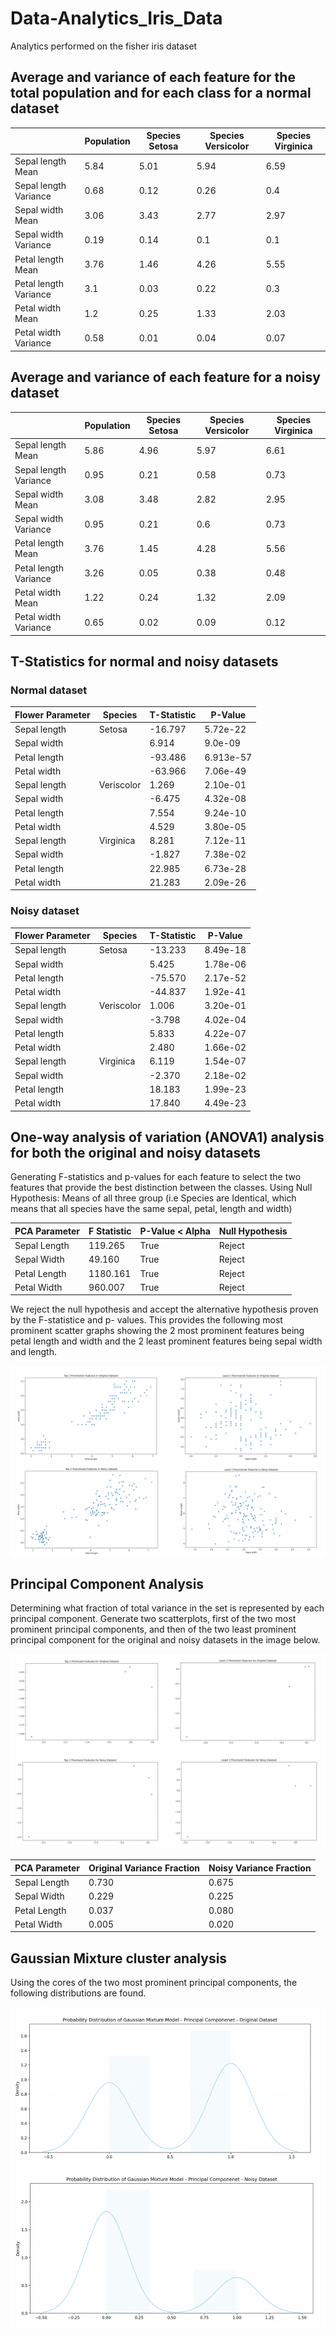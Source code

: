 # Data-Analytics_Iris_Data
Analytics performed on the fisher iris dataset


## Average and variance of each feature for the total population and for each class for a normal dataset

|  | Population |  Species Setosa |  Species Versicolor  |  Species Virginica  |
|-----|-----|---|---|---|
|  Sepal length Mean   | 5.84  |   5.01  |  5.94 |  6.59 |
|  Sepal length Variance   |  0.68 |  0.12   |  0.26 | 0.4  |
|  Sepal width Mean  |  3.06   |  3.43 | 2.77  | 2.97  |
|  Sepal width Variance  |  0.19   |  0.14 |  0.1 |  0.1 |
|  Petal length Mean  |   3.76  | 1.46  |  4.26 |  5.55 |
|  Petal length Variance  |  3.1   | 0.03  | 0.22  |  0.3 |
|  Petal width Mean  |   1.2  | 0.25  |  1.33 |  2.03 |
|  Petal width Variance  |  0.58   | 0.01  | 0.04  |  0.07 |

## Average and variance of each feature for a noisy dataset

|  | Population |  Species Setosa |  Species Versicolor  |  Species Virginica  |
|-----|-----|---|---|---|
|  Sepal length Mean   | 5.86  |   4.96|  5.97 |  6.61 |
|  Sepal length Variance   |  0.95 |  0.21   |  0.58 | 0.73  |
|  Sepal width Mean  |  3.08   |  3.48 | 2.82  | 2.95  |
|  Sepal width Variance  |  0.95   |  0.21 |  0.6 |  0.73 |
|  Petal length Mean  |   3.76  | 1.45  |  4.28 |  5.56 |
|  Petal length Variance  |  3.26   | 0.05  | 0.38  |  0.48 |
|  Petal width Mean  |   1.22  | 0.24  |  1.32 |  2.09 |
|  Petal width Variance  |  0.65   | 0.02  | 0.09  |  0.12 |

## T-Statistics for normal and noisy datasets
### Normal dataset

| Flower Parameter |  Species |  T-Statistic  |  P-Value  |
|-----|-----|---|---|
|  Sepal length    |  Setosa |  -16.797 |  5.72e-22 | 
|  Sepal width  |   | 6.914  | 9.0e-09  |
|  Petal length  |   |  -93.486 |  6.913e-57 | 
|  Petal width  |   | -63.966  |  7.06e-49 |
|  Sepal length    |  Veriscolor |  1.269 | 2.10e-01  | 
|  Sepal width  |   | -6.475  |  4.32e-08 |
|  Petal length  |   |  7.554 | 9.24e-10  | 
|  Petal width  |   | 4.529  | 3.80e-05  | 
|  Sepal length    |  Virginica |  8.281 | 7.12e-11  |
|  Sepal width  |   | -1.827  | 7.38e-02  |
|  Petal length  |   | 22.985  | 6.73e-28  |
|  Petal width  |   | 21.283  |  2.09e-26 |


### Noisy dataset

| Flower Parameter |  Species |  T-Statistic  |  P-Value  |
|-----|-----|---|---|
|  Sepal length    |  Setosa |  -13.233 |  8.49e-18 | 
|  Sepal width  |   | 5.425  | 1.78e-06  |
|  Petal length  |   |  -75.570 |  2.17e-52 | 
|  Petal width  |   | -44.837  |  1.92e-41 |
|  Sepal length    |  Veriscolor |  1.006 | 3.20e-01  | 
|  Sepal width  |   | -3.798  |  4.02e-04 |
|  Petal length  |   |  5.833 | 4.22e-07  | 
|  Petal width  |   | 2.480  | 1.66e-02  | 
|  Sepal length    |  Virginica |  6.119| 1.54e-07  |
|  Sepal width  |   | -2.370  | 2.18e-02  |
|  Petal length  |   | 18.183  | 1.99e-23  |
|  Petal width  |   | 17.840  |  4.49e-23 |

## One-way analysis of variation (ANOVA1) analysis for both the original and noisy datasets
Generating F-statistics and p-values for each feature to select the two features that provide the best distinction between the classes. 
Using Null Hypothesis: Means of all three group (i.e Species are Identical, which means that all species have the same sepal, petal, length and width)


| PCA Parameter | F Statistic | P-Value < Alpha | Null Hypothesis |
|-----|-----|---|---|
| Sepal Length | 119.265 | True | Reject |
| Sepal Width | 49.160 | True | Reject |
| Petal Length | 1180.161 | True | Reject |
| Petal Width | 960.007 | True | Reject |

We reject the null hypothesis and accept the alternative hypothesis proven by the F-statistice and p- values.
This provides the following most prominent scatter graphs showing the 2 most prominent features being petal length and width and the 2 least prominent features being sepal width and length.

![ANOVA graph](images/anovagraph.png)


## Principal Component Analysis
Determining what fraction of total variance in the set is represented by each principal component. Generate two scatterplots, first of the two most prominent principal components, and then of the two least prominent principal component for the original and noisy datasets in the image below.

![PCA](images/pca.png)

| PCA Parameter | Original Variance Fraction | Noisy Variance Fraction |
|-----|-----|---|
| Sepal Length | 0.730 | 0.675 |
| Sepal Width | 0.229 | 0.225 |
| Petal Length | 0.037 | 0.080 |
| Petal Width | 0.005 | 0.020 |


## Gaussian Mixture cluster analysis
Using the cores of the two most prominent principal components, the following distributions are found.

![PCA Gaussian](images/pcagaussian.png)

